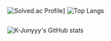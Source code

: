 <div style="display:flex">
  
![Solved.ac Profile](http://mazassumnida.wtf/api/v2/generate_badge?boj=faper)]
![Top Langs](https://github-readme-stats.vercel.app/api/top-langs/?username=seo-faper&layout=compact&theme=tokyonight)
</div>

![K-Junyyy's GitHub stats](https://github-readme-stats.vercel.app/api?username=seo-faper&show_icons=true&theme=dracula)
